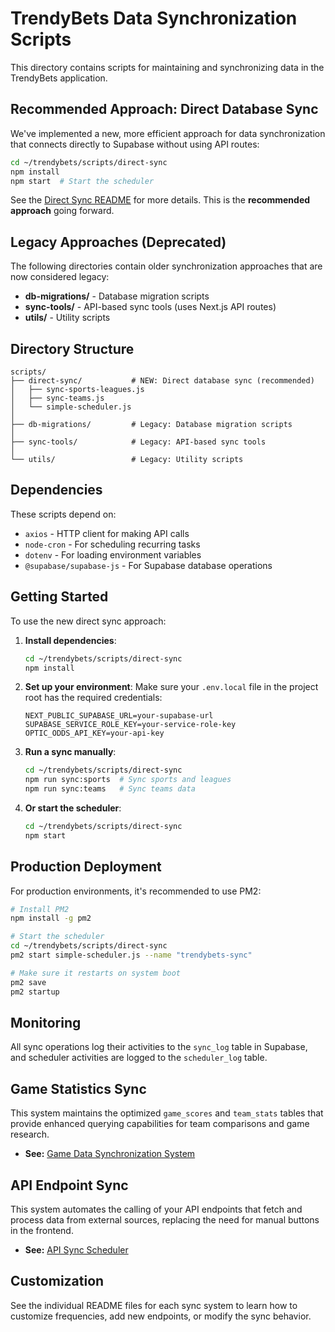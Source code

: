 # TrendyBets Data Synchronization Scripts

This directory contains scripts for maintaining and synchronizing data in the TrendyBets application.

## Recommended Approach: Direct Database Sync

We've implemented a new, more efficient approach for data synchronization that connects directly to Supabase without using API routes:

```bash
cd ~/trendybets/scripts/direct-sync
npm install
npm start  # Start the scheduler
```

See the [Direct Sync README](./direct-sync/README.md) for more details. This is the **recommended approach** going forward.

## Legacy Approaches (Deprecated)

The following directories contain older synchronization approaches that are now considered legacy:

- **db-migrations/** - Database migration scripts
- **sync-tools/** - API-based sync tools (uses Next.js API routes)
- **utils/** - Utility scripts

## Directory Structure

```
scripts/
├── direct-sync/           # NEW: Direct database sync (recommended)
│   ├── sync-sports-leagues.js
│   ├── sync-teams.js
│   └── simple-scheduler.js
│
├── db-migrations/         # Legacy: Database migration scripts
│
├── sync-tools/            # Legacy: API-based sync tools
│
└── utils/                 # Legacy: Utility scripts
```

## Dependencies

These scripts depend on:
- `axios` - HTTP client for making API calls
- `node-cron` - For scheduling recurring tasks
- `dotenv` - For loading environment variables
- `@supabase/supabase-js` - For Supabase database operations

## Getting Started

To use the new direct sync approach:

1. **Install dependencies**:
   ```bash
   cd ~/trendybets/scripts/direct-sync
   npm install
   ```

2. **Set up your environment**:
   Make sure your `.env.local` file in the project root has the required credentials:
   ```
   NEXT_PUBLIC_SUPABASE_URL=your-supabase-url
   SUPABASE_SERVICE_ROLE_KEY=your-service-role-key
   OPTIC_ODDS_API_KEY=your-api-key
   ```

3. **Run a sync manually**:
   ```bash
   cd ~/trendybets/scripts/direct-sync
   npm run sync:sports  # Sync sports and leagues
   npm run sync:teams   # Sync teams data
   ```

4. **Or start the scheduler**:
   ```bash
   cd ~/trendybets/scripts/direct-sync
   npm start
   ```

## Production Deployment

For production environments, it's recommended to use PM2:

```bash
# Install PM2
npm install -g pm2

# Start the scheduler
cd ~/trendybets/scripts/direct-sync
pm2 start simple-scheduler.js --name "trendybets-sync"

# Make sure it restarts on system boot
pm2 save
pm2 startup
```

## Monitoring

All sync operations log their activities to the `sync_log` table in Supabase, and scheduler activities are logged to the `scheduler_log` table.

## Game Statistics Sync

This system maintains the optimized `game_scores` and `team_stats` tables that provide enhanced querying capabilities for team comparisons and game research.

- **See:** [Game Data Synchronization System](./sync-tools/README.md)

## API Endpoint Sync

This system automates the calling of your API endpoints that fetch and process data from external sources, replacing the need for manual buttons in the frontend.

- **See:** [API Sync Scheduler](./sync-tools/api-sync-scheduler-README.md)

## Customization

See the individual README files for each sync system to learn how to customize frequencies, add new endpoints, or modify the sync behavior. 